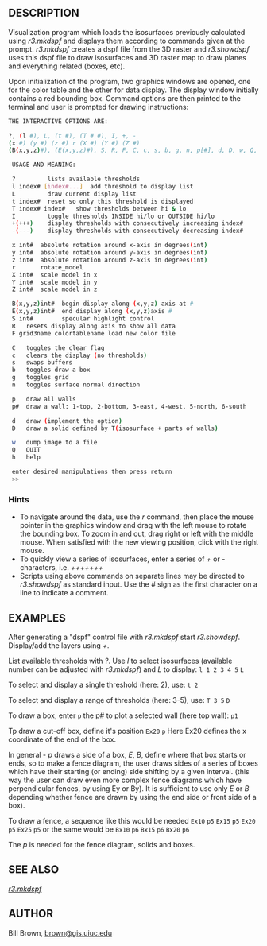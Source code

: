 ## DESCRIPTION

Visualization program which loads the isosurfaces previously calculated
using *r3.mkdspf* and displays them according to commands given at the
prompt. *r3.mkdspf* creates a dspf file from the 3D raster and
*r3.showdspf* uses this dspf file to draw isosurfaces and 3D raster map
to draw planes and everything related (boxes, etc).

Upon initialization of the program, two graphics windows are opened, one
for the color table and the other for data display. The display window
initially contains a red bounding box. Command options are then printed
to the terminal and user is prompted for drawing instructions:

```bash
THE INTERACTIVE OPTIONS ARE:

?, (l #), L, (t #), (T # #), I, +, -
(x #) (y #) (z #) r (X #) (Y #) (Z #)
(B(x,y,z)#), (E(x,y,z)#), S, R, F, C, c, s, b, g, n, p[#], d, D, w, Q, h

 USAGE AND MEANING:

 ?         lists available thresholds
 l index# [index#...]  add threshold to display list
 L         draw current display list
 t index#  reset so only this threshold is displayed
 T index# index#   show thresholds between hi & lo
 I         toggle thresholds INSIDE hi/lo or OUTSIDE hi/lo
 +(+++)    display thresholds with consecutively increasing index#
 -(---)    display thresholds with consecutively decreasing index#

 x int#  absolute rotation around x-axis in degrees(int)
 y int#  absolute rotation around y-axis in degrees(int)
 z int#  absolute rotation around z-axis in degrees(int)
 r       rotate_model
 X int#  scale model in x
 Y int#  scale model in y
 Z int#  scale model in z

 B(x,y,z)int#  begin display along (x,y,z) axis at #
 E(x,y,z)int#  end display along (x,y,z)axis #
 S int#        specular highlight control
 R   resets display along axis to show all data
 F grid3name colortablename load new color file

 C   toggles the clear flag
 c   clears the display (no thresholds)
 s   swaps buffers
 b   toggles draw a box
 g   toggles grid
 n   toggles surface normal direction

 p   draw all walls
 p#  draw a wall: 1-top, 2-bottom, 3-east, 4-west, 5-north, 6-south

 d   draw (implement the option)
 D   draw a solid defined by T(isosurface + parts of walls)

 w   dump image to a file
 Q   QUIT
 h   help

 enter desired manipulations then press return
 >>

```

### Hints

- To navigate around the data, use the *r* command, then place the mouse
  pointer in the graphics window and drag with the left mouse to rotate
  the bounding box. To zoom in and out, drag right or left with the
  middle mouse. When satisfied with the new viewing position, click with
  the right mouse.
- To quickly view a series of isosurfaces, enter a series of *+* or *-*
  characters, i.e. *+++++++*
- Scripts using above commands on separate lines may be directed to
  *r3.showdspf* as standard input. Use the *\#* sign as the first
  character on a line to indicate a comment.

## EXAMPLES

After generating a "dspf" control file with *r3.mkdspf* start
*r3.showdspf*. Display/add the layers using *+*.

List available thresholds with *?*. Use *l* to select isosurfaces
(available number can be adjusted with *r3.mkdspf*) and *L* to
display:
`l 1 2 3 4 5`
`L`

To select and display a single threshold (here: 2), use:
`t 2`

To select and display a range of thresholds (here: 3-5), use:
`T 3 5`
`D`

To draw a box, enter
`p`
the p# to plot a selected wall (here top wall):
`p1`

Tp draw a cut-off box, define it's position
`Ex20`
`p`
Here Ex20 defines the x coordinate of the end of the box.

In general - *p* draws a side of a box, *E*, *B*, define where that box
starts or ends, so to make a fence diagram, the user draws sides of a
series of boxes which have their starting (or ending) side shifting by a
given interval. (this way the user can draw even more complex fence
diagrams which have perpendicular fences, by using Ey or By). It is
sufficient to use only *E* or *B* depending whether fence are drawn by
using the end side or front side of a box).

To draw a fence, a sequence like this would be needed
`Ex10`
`p5`
`Ex15`
`p5`
`Ex20`
`p5`
`Ex25`
`p5`
or the same would be
`Bx10`
`p6`
`Bx15`
`p6`
`Bx20`
`p6`

The *p* is needed for the fence diagram, solids and boxes.

## SEE ALSO

*[r3.mkdspf](r3.mkdspf.md)*

## AUTHOR

Bill Brown, <brown@gis.uiuc.edu>
